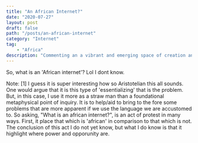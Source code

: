 ```yaml
---
title: "An African Internet?"
date: "2020-07-27"
layout: post
draft: false
path: "/posts/an-african-internet"
category: "Internet"
tag:
	- "Africa"
description: "Commenting an a vibrant and emerging space of creation and self-realization"
---
```



So, what is an 'African internet'? Lol I dont know.


Note:
[1] I guess it is super interesting how so Aristotelian this all sounds. One would argue that it is this type of 'essentializing' that is the problem. But, in this case, I use it more as a straw man than a foundational metaphysical point of inquiry. It is to help/aid to bring to the fore some problems that are more apparent if we use the language we are accustomed to. So asking, "What is an african internet?", is an act of protest in many ways. First, it place that which is 'african' in comparison to that which is not. The conclusion of this act I do not yet know, but what I do know is that it highlight where power and opporunity are. 
